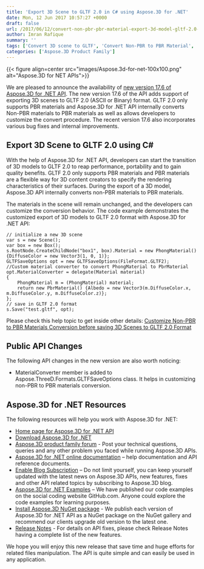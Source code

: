 ```yaml
---
title: 'Export 3D Scene to GLTF 2.0 in C# using Aspose.3D for .NET'
date: Mon, 12 Jun 2017 10:57:27 +0000
draft: false
url: /2017/06/12/convert-non-pbr-pbr-material-export-3d-model-gltf-2.0-format-using-aspose.3d-17.6/
author: Imran Rafique
summary: ''
tags: ['Convert 3D scene to GLTF', 'Convert Non-PBR to PBR Material', 'Export 3D Model to GLTF 2.0']
categories: ['Aspose.3D Product Family']
---
```




{{< figure align=center src="images/Aspose.3d-for-net-100x100.png" alt="Aspose.3D for NET APIs">}}


We are pleased to announce the availability of [new version 17.6 of Aspose.3D for .NET API][1]. The new version 17.6 of the API adds support of exporting 3D scenes to GLTF 2.0 (ASCII or Binary) format. GLTF 2.0 only supports PBR materials and Aspose.3D for .NET API internally converts Non-PBR materials to PBR materials as well as allows developers to customize the convert procedure. The recent version 17.6 also incorporates various bug fixes and internal improvements.

## Export 3D Scene to GLTF 2.0 using C#

With the help of Aspose.3D for .NET API, developers can start the transition of 3D models to GLTF 2.0 to reap performance, portability and to gain quality benefits. GLTF 2.0 only supports PBR materials and PBR materials are a flexible way for 3D content creators to specify the rendering characteristics of their surfaces. During the export of a 3D model, Aspose.3D API internally converts non-PBR materials to PBR materials.

The materials in the scene will remain unchanged, and the developers can customize the conversion behavior. The code example demonstrates the customized export of 3D models to GLTF 2.0 format with Aspose.3D for .NET API: 

```
// initialize a new 3D scene
var s = new Scene();
var box = new Box();
s.RootNode.CreateChildNode("box1", box).Material = new PhongMaterial() {DiffuseColor = new Vector3(1, 0, 1)};
GLTFSaveOptions opt = new GLTFSaveOptions(FileFormat.GLTF2);
//Custom material converter to convert PhongMaterial to PbrMaterial
opt.MaterialConverter = delegate(Material material)
{
    PhongMaterial m = (PhongMaterial) material;
    return new PbrMaterial() {Albedo = new Vector3(m.DiffuseColor.x, m.DiffuseColor.y, m.DiffuseColor.z)};
};
// save in GLTF 2.0 format
s.Save("test.gltf", opt);
```

Please check this help topic to get inside other details: [Customize Non-PBR to PBR Materials Conversion before saving 3D Scenes to GLTF 2.0 Format][2]

## Public API Changes

The following API changes in the new version are also worth noticing:

*   MaterialConverter member is added to Aspose.ThreeD.Formats.GLTFSaveOptions class. It helps in customizing non-PBR to PBR materials conversion.

## Aspose.3D for .NET Resources

The following resources will help you work with Aspose.3D for .NET:

*   [Home page for Aspose.3D for .NET API][3]
*   [Download Aspose.3D for .NET][4]
*   [Aspose.3D product family forum][5] - Post your technical questions, queries and any other problem you faced while running Aspose.3D APIs.
*   [Aspose.3D for .NET online documentation][6] – help documentation and API reference documents.
*   [Enable Blog Subscription][7] – Do not limit yourself, you can keep yourself updated with the latest news on Aspose.3D APIs, new features, fixes and other API related topics by subscribing to Aspose.3D blog.
*   [Aspose.3D for .NET Examples][8] – We have published our code examples on the social coding website GitHub.com. Anyone could explore the code examples for learning purposes.
*   [Install Aspose.3D NuGet package][9] - We publish each version of Aspose.3D for .NET API as a NuGet package on the NuGet gallery and recommend our clients upgrade old version to the latest one.
*   [Release Notes][10] - For details on API fixes, please check Release Notes having a complete list of the new features.

We hope you will enjoy this new release that save time and huge efforts for related files manipulation. The API is quite simple and can easily be used in any application.




[1]: https://downloads.aspose.com/3d/net/new-releases/aspose.3d-for-.net-17.6/
[2]: https://docs.aspose.com/display/3dnet/Customize+Non-PBR+to+PBR+Materials+Conversion+before+Saving+3D+Scenes+to+GLTF+2.0+Format
[3]: http://products.aspose.com/3d/net
[4]: http://downloads.aspose.com/3d/net
[5]: http://forum.aspose.com
[6]: http://docs.aspose.com/display/3dnet/Home
[7]: https://blog.aspose.com/category/aspose-products/aspose-3d-product-family
[8]: https://github.com/aspose3D/Aspose_3d_NET
[9]: https://www.nuget.org/packages/Aspose.3d
[10]: https://docs.aspose.com/display/3dnet/Aspose.3D+for+.NET+17.6+Release+Notes




